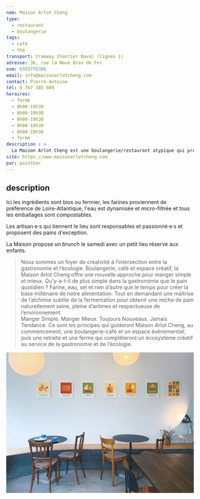 ```yaml
---
nom: Maison Arlot Cheng
type:
  - restaurant
  - boulangerie
tags:
  - café
  - thé
transport: tramway Chantier Naval (lignes 1)
adresse: 36, rue la Noue Bras de Fer
osm: 6355775386
email: info@maisonarlotcheng.com
contact: Pierre-Antoine
tél: 0 767 385 689
horaires:
  - fermé
  - 8h00-19h30
  - 8h00-19h30
  - 8h00-19h30
  - 8h00-19h30
  - 8h00-19h30
  - fermé
description : >
  La Maison Arlot Cheng est une boulangerie/restaurant atypique qui propose une gastronomie simple et subtile en inscrivant son projet dans une dérmarche responsable et respectueuse de l'environnement
site: https://www.maisonarlotcheng.com
par: pointbar
---
```


## description

Ici les ingrédients sont bios ou fermier, les farines proviennent de préférence de Loire-Atlantique, l'eau est dynamisée et micro-filtrée et tous les emballages sont compostables.  

Les artisan·e·s qui tiennent le lieu sont responsables et passionné·e·s et proposent des pains d'exception.

La Maison propose un _brunch_ le samedi avec un petit lieu réservé aux enfants.

> Nous sommes un foyer de créativité à l’intersection entre la gastronomie et l’écologie. 
> Boulangerie, café et espace créatif, la Maison Arlot Cheng offre une nouvelle approche pour manger simple et mieux.
> Qu’y-a-t-il de plus simple dans la gastronomie que le pain quotidien ? Farine, eau, sel et rien d’autre que le temps pour créer la base millénaire de notre alimentation. Tout en demandant une maîtrise de l’alchimie subtile de la fermentation pour obtenir une miche de pain naturellement saine, pleine d’arômes et respectueuse de l’environnement.  
> Manger Simple. Manger Mieux. 
> Toujours Nouveaux. Jamais Tendance. 
> Ce sont les principes qui guideront Maison Arlot Cheng, au commencement, une boulangerie-café et un espace événementiel, puis une retraite et une ferme qui compléteront un écosystème créatif au service de la gastronomie et de l’écologie.

![Maison Arlot Cheng](./media/maison-arlot-cheng.jpg)
